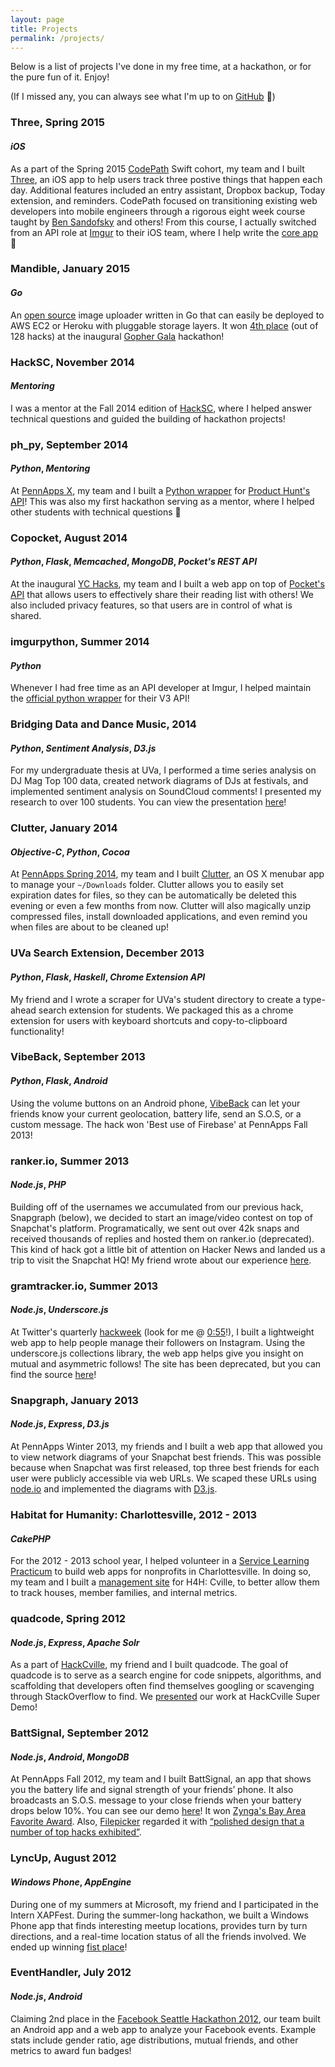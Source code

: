 ```yaml
---
layout: page
title: Projects
permalink: /projects/
---
```


Below is a list of projects I've done in my free time, at a hackathon, or for the pure fun of it. Enjoy!

(If I missed any, you can always see what I'm up to on [GitHub](https://github.com/Jasdev) 👻)

### Three, Spring 2015

#### *iOS*

As a part of the Spring 2015 [CodePath](https://codepath.com) Swift cohort, my team and I built [Three](https://www.youtube.com/watch?v=a5cl6YmHMks), an iOS app to help users track three postive things that happen each day. Additional features included an entry assistant, Dropbox backup, Today extension, and reminders. CodePath focused on transitioning existing web developers into mobile engineers through a rigorous eight week course taught by [Ben Sandofsky](https://sandofsky.com) and others! From this course, I actually switched from an API role at [Imgur](http://imgur.com) to their iOS team, where I help write the [core app](https://itunes.apple.com/us/app/imgur/id639881495?mt=8) 🚀

### Mandible, January 2015

#### *Go*

An [open source](https://github.com/Imgur/mandible) image uploader written in Go that can easily be deployed to AWS EC2 or Heroku with pluggable storage layers. It won [4th place](http://challengepost.com/software/imgurgo) (out of 128 hacks) at the inaugural [Gopher Gala](http://gophergala.com) hackathon!

### HackSC, November 2014

#### *Mentoring*

I was a mentor at the Fall 2014 edition of [HackSC](http://f2014-wrap.hacksc.com), where I helped answer technical questions and guided the building of hackathon projects!

### ph_py, September 2014

#### *Python*, *Mentoring*

At [PennApps X](http://2014f.pennapps.com), my team and I built a [Python wrapper](https://github.com/anatg/ph_py) for [Product Hunt's API](https://api.producthunt.com/v1/docs)! This was also my first hackathon serving as a mentor, where I helped other students with technical questions 🙌

### Copocket, August 2014

#### *Python*, *Flask*, *Memcached*, *MongoDB*, *Pocket's REST API*

At the inaugural [YC Hacks](http://blog.ycombinator.com/yc-hacks-august-2-3-2014), my team and I built a web app on top of [Pocket's API](http://getpocket.com/developer/) that allows users to effectively share their reading list with others! We also included privacy features, so that users are in control of what is shared.

### imgurpython, Summer 2014

#### *Python*

Whenever I had free time as an API developer at Imgur, I helped maintain the [official python wrapper](https://github.com/imgur/imgurpython) for their V3 API!

### Bridging Data and Dance Music, 2014

#### *Python*, *Sentiment Analysis*, *D3.js*

For my undergraduate thesis at UVa, I performed a time series analysis on DJ Mag Top 100 data, created network diagrams of DJs at festivals, and implemented sentiment analysis on SoundCloud comments! I presented my research to over 100 students. You can view the presentation [here](https://www.youtube.com/watch?v=irAFO2rGvTg)!

### Clutter, January 2014

#### *Objective-C*, *Python*, *Cocoa*

At [PennApps Spring 2014](http://2014s.pennapps.com), my team and I built [Clutter](http://challengepost.com/software/clutter), an OS X menubar app to manage your `~/Downloads` folder. Clutter allows you to easily set expiration dates for files, so they can be automatically be deleted this evening or even a few months from now. Clutter will also magically unzip compressed files, install downloaded applications, and even remind you when files are about to be cleaned up!

### UVa Search Extension, December 2013

#### *Python*, *Flask*, *Haskell*, *Chrome Extension API*

My friend and I wrote a scraper for UVa's student directory to create a type-ahead search extension for students. We packaged this as a chrome extension for users with keyboard shortcuts and copy-to-clipboard functionality!

### VibeBack, September 2013

#### *Python*, *Flask*, *Android*

Using the volume buttons on an Android phone, [VibeBack](http://pennapps.challengepost.com/submissions/17219-vibeback) can let your friends know your current geolocation, battery life, send an S.O.S, or a custom message. The hack won 'Best use of Firebase' at PennApps Fall 2013!

### ranker.io, Summer 2013

#### *Node.js*, *PHP*

Building off of the usernames we accumulated from our previous hack, Snapgraph (below), we decided to start an image/video contest on top of Snapchat's platform. Programatically, we sent out over 42k snaps and received thousands of replies and hosted them on ranker.io (deprecated). This kind of hack got a little bit of attention on Hacker News and landed us a trip to visit the Snapchat HQ! My friend wrote about our experience [here](https://medium.com/@binroot/the-best-jokes-have-no-punchline-5f4713a963d6).

### gramtracker.io, Summer 2013

#### *Node.js*, *Underscore.js*

At Twitter's quarterly [hackweek](https://www.youtube.com/watch?v=2oxDsIkwQA8) (look for me @ [0:55](https://youtu.be/2oxDsIkwQA8?t=55s)!), I built a lightweight web app to help people manage their followers on Instagram. Using the underscore.js collections library, the web app helps give you insight on mutual and asymmetric follows! The site has been deprecated, but you can find the source [here](https://github.com/Jasdev/gramtracker)!

### Snapgraph, January 2013

#### *Node.js*, *Express*, *D3.js*

At PennApps Winter 2013, my friends and I built a web app that allowed you to view network diagrams of your Snapchat best friends. This was possible because when Snapchat was first released, top three best friends for each user were publicly accessible via web URLs. We scaped these URLs using [node.io](https://www.npmjs.com/package/node.io) and implemented the diagrams with [D3.js](http://d3js.org).

### Habitat for Humanity: Charlottesville, 2012 - 2013

#### *CakePHP*

For the 2012 - 2013 school year, I helped volunteer in a [Service Learning Practicum](http://www.cs.virginia.edu/~asb/slp/2012-2013.php) to build web apps for nonprofits in Charlottesville. In doing so, my team and I built a [management site](https://habitat-cville.rhcloud.com) for H4H: Cville, to better allow them to track houses, member families, and internal metrics.

### quadcode, Spring 2012

#### *Node.js*, *Express*, *Apache Solr*

As a part of [HackCville](http://hackcville.com), my friend and I built quadcode. The goal of quadcode is to serve as a search engine for code snippets, algorithms, and scaffolding that developers often find themselves googling or scavenging through StackOverflow to find. We [presented](http://oracle1.herokuapp.com/super_demo_slides/index.html) our work at HackCville Super Demo!

### BattSignal, September 2012

#### *Node.js*, *Android*, *MongoDB*

At PennApps Fall 2012, my team and I built BattSignal, an app that shows you the battery life and signal strength of your friends’ phone. It also broadcasts an S.O.S. message to your close friends when your battery drops below 10%. You can see our demo [here](https://www.youtube.com/watch?v=B0mrXYYInT4)! It won [Zynga's Bay Area Favorite Award](http://pennapps.tumblr.com/post/31797542186/pennapps-winners). Also, [Filepicker](https://www.filepicker.com) regarded it with [“polished design that a number of top hacks exhibited”](https://www.filepicker.com/blog/uncategorized/interesting-hacks-from-pennapps-the-largest/).

### LyncUp, August 2012

#### *Windows Phone*, *AppEngine*

During one of my summers at Microsoft, my friend and I participated in the Intern XAPFest. During the summer-long hackathon, we built a Windows Phone app that finds interesting meetup locations, provides turn by turn directions, and a real-time location status of all the friends involved. We ended up winning [fist place](http://blogs.msdn.com/b/msr_er/archive/2012/09/18/microsoft-interns-in-the-clouds.aspx)!

### EventHandler, July 2012

#### *Node.js*, *Android*

Claiming 2nd place in the [Facebook Seattle Hackathon 2012](https://www.facebook.com/events/274450622662295), our team built an Android app and a web app to analyze your Facebook events. Example stats include gender ratio, age distributions, mutual friends, and other metrics to award fun badges!
